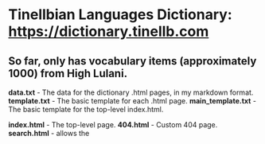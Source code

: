 # Tinellbian Languages Dictionary: https://dictionary.tinellb.com
So far, only has vocabulary items (approximately 1000) from High Lulani.
---
**data.txt** - The data for the dictionary .html pages, in my markdown format.
**template.txt** - The basic template for each .html page.
**main_template.txt** - The basic template for the top-level index.html.

**index.html** - The top-level page.
**404.html** - Custom 404 page.
**search.html** - allows the 
